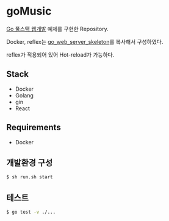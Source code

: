 # goMusic

[Go 풀스택 웹개발](http://www.yes24.com/Product/Goods/89576922?Acode=101) 예제를 구현한 Repository.

Docker, reflex는 [go_web_server_skeleton](https://github.com/ThreeSnakes/go_web_server_skeleton)를 복사해서 구성하였다.

reflex가 적용되어 있어 Hot-reload가 가능하다.

## Stack

- Docker
- Golang
- gin
- React

## Requirements

- Docker

## 개발환경 구성

``` bash
$ sh run.sh start
```

## 테스트

``` bash
$ go test -v ./...
```
